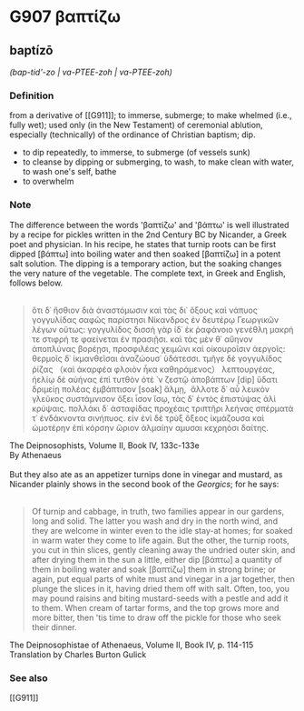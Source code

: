 # G907 βαπτίζω

## baptízō

_(bap-tid'-zo | va-PTEE-zoh | va-PTEE-zoh)_

### Definition

from a derivative of [[G911]]; to immerse, submerge; to make whelmed (i.e., fully wet); used only (in the New Testament) of ceremonial ablution, especially (technically) of the ordinance of Christian baptism; dip.

- to dip repeatedly, to immerse, to submerge (of vessels sunk)
- to cleanse by dipping or submerging, to wash, to make clean with water, to wash one's self, bathe
- to overwhelm

### Note

The difference between the words 'βαπτίζω' and 'βάπτω' is well illustrated by a recipe for pickles written in the 2nd Century BC by Nicander, a Greek poet and physician. In his recipe, he states that turnip roots can be first dipped [βάπτω] into boiling water and then soaked [βαπτίζω] in a potent salt solution. The dipping is a temporary action, but the soaking changes the very nature of the vegetable. The complete text, in Greek and English, follows below.<br><br><blockquote class="bc">ὅτι δ᾽ ἤσθιον διὰ ἀναστόμωσιν καὶ τὰς δι᾽ ὄξους καὶ νάπυος γογγυλίδας σαφῶς παρίστησι Νίκανδρος ἐν δευτέρῳ Γεωργικῶν λέγων οὕτως: γογγυλίδος δισσὴ γὰρ ἰδ᾽ ἐκ ῥαφάνοιο γενέθλη μακρή τε στιφρή τε φαείνεται ἐν πρασιῇσι. καὶ τὰς μὲν θ᾽ αὕηνον ἀποπλύνας βορέῃσι, προσφιλέας χειμῶνι καὶ οἰκουροῖσιν ἀεργοῖς: θερμοῖς δ᾽ ἰκμανθεῖσαι ἀναζώουσ᾽ ὑδάτεσσι. τμῆγε δὲ γογγυλίδος ῥίζας （καὶ ἀκαρφέα φλοιὸν ἦκα καθηράμενος） λεπτουργέας, ἠελίῳ δὲ αὐήνας ἐπὶ τυτθὸν ὁτὲ ᾿ν ζεστῷ ἀποβάπτων [dip] ὕδατι δριμείῃ πολέας ἐμβάπτισον [soak] ἅλμῃ,  ἄλλοτε δ᾽ αὖ λευκὸν γλεῦκος συστάμνισον ὄξει ἶσον ἴσῳ, τὰς δ᾽ ἐντὸς ἐπιστύψας ἁλὶ κρύψαις. πολλάκι δ᾽ ἀσταφίδας προχέαις τριπτῆρι λεήνας σπέρματὰ τ᾽ ἐνδάκνοντα σινήπυος. εἰν ἑνὶ δὲ τρὺξ ὄξεος ἰκμάζουσα καὶ ὠμοτέρην ἐπὶ κόρσην ὥριον ἁλμαίην αμυσαι κεχρηόσι δαίτης.</blockquote>The Deipnosophists, Volume II, Book IV, 133c-133e<br>By Athenaeus<br><br>But they also ate as an appetizer turnips done in vinegar and mustard, as Nicander plainly shows in the second book of the <i>Georgics</i>; for he says:<br><br><blockquote class="bc">Of turnip and cabbage, in truth, two families appear in our gardens, long and solid. The latter you wash and dry in the north wind, and they are welcome in winter even to the idle stay-at homes; for soaked in warm water they come to life again. But the other, the turnip roots, you cut in thin slices, gently cleaning away the undried outer skin, and after drying them in the sun a little, either dip [βάπτω] a quantity of them in boiling water and soak [βαπτίζω] them in strong brine; or again, put equal parts of white must and vinegar in a jar together, then plunge the slices in it, having dried them off with salt. Often, too, you may pound raisins and biting mustard-seeds with a pestle and add it to them. When cream of tartar forms, and the top grows more and more bitter, then 'tis time to draw off the pickle for those who seek their dinner.</blockquote>The Deipnosophistae of Athenaeus, Volume II, Book IV, p. 114-115<br>Translation by Charles Burton Gulick

### See also

[[G911]]

